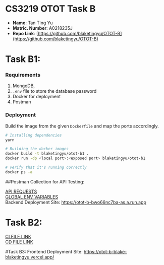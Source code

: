 # CS3219 OTOT Task B

* **Name**: Tan Ting Yu
* **Matric. Number**: A0218235J
* **Repo Link**: [https://github.com/blaketingyu/OTOT-B](https://github.com/blaketingyu/OTOT-B)

# Task B1:

### Requirements

1. MongoDB,
2. `.env` file to store the database password
3. Docker for deployment
4. Postman

### Deployment
Build the image from the given `Dockerfile` and map the ports accordingly.

```bash
# Installing dependencies
yarn

# Building the docker images
docker build -t blaketingyu/otot-b1 .
docker run -dp <local port>:<exposed port> blaketingyu/otot-b1

# verify that it's running correctly 
docker ps -a
```

##Postman Collection for API Testing: 

[API REQUESTS](https://github.com/blaketingyu/OTOT-B/blob/main/DEPLOYMENT_QUERIES.postman_collection.json) </br>
[GLOBAL ENV VARIABLES](https://github.com/blaketingyu/OTOT-B/blob/main/global_env_postman.txt) </br>
Backend Deployment Site: https://otot-b-bwo66nc7ba-as.a.run.app


# Task B2:

[CI FILE LINK](https://github.com/blaketingyu/OTOT-B/blob/main/CI.yaml) </br>
[CD FILE LINK](https://github.com/blaketingyu/OTOT-B/blob/main/CD.yaml) </br>

#Task B3:
Frontend Deployment Site: https://otot-b-blake-blaketingyu.vercel.app/

